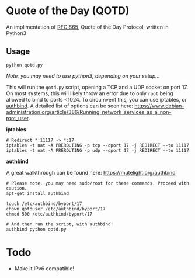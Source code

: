 # Quote of the Day (QOTD)
An implimentation of [RFC 865](https://tools.ietf.org/html/rfc865), Quote of the Day Protocol, written in Python3


## Usage
```
python qotd.py
```
*Note, you may need to use python3, depending on your setup...*


This will run the `qotd.py` script, opening a TCP and a UDP socket on port 17. On most systems, this will likely throw an error due to only `root` being allowed to bind to ports <1024. To circumvent this, you can use iptables, or [authbind](https://en.wikipedia.org/wiki/Authbind).
A detailed list of options can be seen here: https://www.debian-administration.org/article/386/Running_network_services_as_a_non-root_user.

**iptables**

```
# Redirect *:11117 -> *:17
iptables -t nat -A PREROUTING -p tcp --dport 17 -j REDIRECT --to 11117
iptables -t nat -A PREROUTING -p udp --dport 17 -j REDIRECT --to 11117
```

**authbind**

A great walkthrough can be found here: https://mutelight.org/authbind

```
# Please note, you may need sudo/root for these commands. Proceed with caution.
apt-get install authbind

touch /etc/authbind/byport/17
chown qotduser /etc/authbind/byport/17
chmod 500 /etc/authbind/byport/17

# And then run the script, with authbind!
authbind python qotd.py
```

# Todo
- Make it IPv6 compatible!
